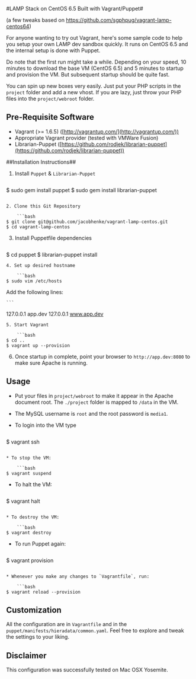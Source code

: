 #LAMP Stack on CentOS 6.5 Built with Vagrant/Puppet#

(a few tweaks based on https://github.com/sgphpug/vagrant-lamp-centos64)

For anyone wanting to try out Vagrant, here's some sample code to help you setup your own LAMP dev sandbox quickly. It runs on CentOS 6.5 and the internal setup is done with Puppet.

Do note that the first run might take a while. Depending on your speed, 10 minutes to download the base VM (CentOS 6.5) and 5 minutes to startup and provision the VM. But subsequent startup should be quite fast.

You can spin up new boxes very easily. Just put your PHP scripts in the `project` folder and add a new vhost. If you are lazy, just throw your PHP files into the `project/webroot` folder.

## Pre-Requisite Software ##

* Vagrant (>= 1.6.5) ([http://vagrantup.com/](http://vagrantup.com/))
* Appropriate Vagrant provider (tested with VMWare Fusion)
* Librarian-Puppet ([https://github.com/rodjek/librarian-puppet](https://github.com/rodjek/librarian-puppet))

##Installation Instructions##

1. Install `Puppet` & `Librarian-Puppet`

	```bash
$ sudo gem install puppet
$ sudo gem install librarian-puppet
```

2. Clone this Git Repository

	```bash
$ git clone git@github.com/jacobhenke/vagrant-lamp-centos.git
$ cd vagrant-lamp-centos
```

3. Install Puppetfile dependencies

	```bash
$ cd puppet
$ librarian-puppet install
```
4. Set up desired hostname

	```bash
$ sudo vim /etc/hosts
```

Add the following lines:

	```
127.0.0.1    app.dev
127.0.0.1    www.app.dev
```
5. Start Vagrant

	```bash
$ cd ..
$ vagrant up --provision
```

6.  Once startup in complete, point your browser to `http://app.dev:8080` to make sure Apache is running.


## Usage ##

* Put your files in `project/webroot` to make it appear in the Apache document root. The `./project` folder is mapped to `/data` in the VM.

* The MySQL username is `root` and the root password is `media1`.

* To login into the VM type

	```bash
$ vagrant ssh
```

* To stop the VM:

	```bash
$ vagrant suspend
```

* To halt the VM:

	```bash
$ vagrant halt
```

* To destroy the VM:

	```bash
$ vagrant destroy
```

* To run Puppet again:

	```bash
$ vagrant provision
```

* Whenever you make any changes to `Vagrantfile`, run:

	```bash
$ vagrant reload --provision
```

## Customization ##

All the configuration are in `Vagrantfile` and in the `puppet/manifests/hieradata/common.yaml`. Feel free to explore and tweak the settings to your liking.

## Disclaimer ##

This configuration was successfully tested on Mac OSX Yosemite.